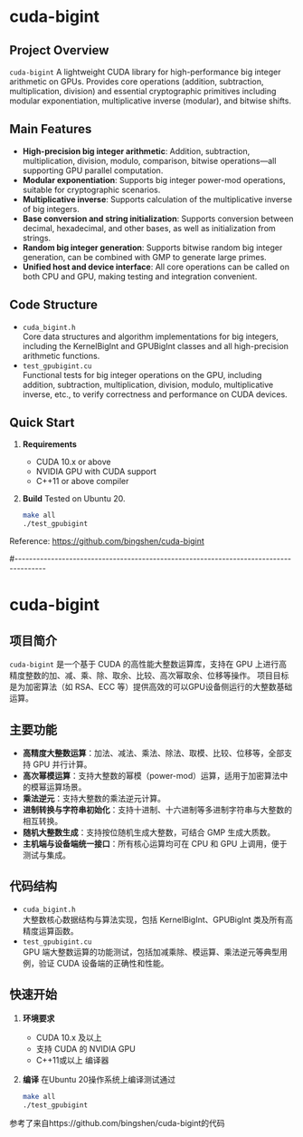 # cuda-bigint

## Project Overview

`cuda-bigint` A lightweight CUDA library for high-performance big integer arithmetic on GPUs.​​ 
Provides core operations (addition, subtraction, multiplication, division) and essential cryptographic 
primitives including modular exponentiation, multiplicative inverse (modular), and bitwise shifts.

## Main Features

- **High-precision big integer arithmetic**: Addition, subtraction, multiplication, division, modulo, comparison, bitwise operations—all supporting GPU parallel computation.
- **Modular exponentiation**: Supports big integer power-mod operations, suitable for cryptographic scenarios.
- **Multiplicative inverse**: Supports calculation of the multiplicative inverse of big integers.
- **Base conversion and string initialization**: Supports conversion between decimal, hexadecimal, and other bases, as well as initialization from strings.
- **Random big integer generation**: Supports bitwise random big integer generation, can be combined with GMP to generate large primes.
- **Unified host and device interface**: All core operations can be called on both CPU and GPU, making testing and integration convenient.

## Code Structure

- `cuda_bigint.h`  
  Core data structures and algorithm implementations for big integers, including the KernelBigInt and GPUBigInt classes and all high-precision arithmetic functions.
- `test_gpubigint.cu`  
  Functional tests for big integer operations on the GPU, including addition, subtraction, multiplication, division, modulo, multiplicative inverse, etc., to verify correctness and performance on CUDA devices.

## Quick Start

1. **Requirements**
   - CUDA 10.x or above
   - NVIDIA GPU with CUDA support
   - C++11 or above compiler

2. **Build**
   Tested on Ubuntu 20.
   ```bash
   make all
   ./test_gpubigint
   ```

Reference: https://github.com/bingshen/cuda-bigint

#--------------------------------------------------------------------------------------
# cuda-bigint

## 项目简介

`cuda-bigint` 是一个基于 CUDA 的高性能大整数运算库，支持在 GPU 上进行高精度整数的加、减、乘、除、取余、比较、高次幂取余、位移等操作。
项目目标是为加密算法（如 RSA、ECC 等）提供高效的可以GPU设备侧运行的大整数基础运算。

## 主要功能

- **高精度大整数运算**：加法、减法、乘法、除法、取模、比较、位移等，全部支持 GPU 并行计算。
- **高次幂模运算**：支持大整数的幂模（power-mod）运算，适用于加密算法中的模幂运算场景。
- **乘法逆元**：支持大整数的乘法逆元计算。
- **进制转换与字符串初始化**：支持十进制、十六进制等多进制字符串与大整数的相互转换。
- **随机大整数生成**：支持按位随机生成大整数，可结合 GMP 生成大质数。
- **主机端与设备端统一接口**：所有核心运算均可在 CPU 和 GPU 上调用，便于测试与集成。

## 代码结构

- `cuda_bigint.h`  
  大整数核心数据结构与算法实现，包括 KernelBigInt、GPUBigInt 类及所有高精度运算函数。
- `test_gpubigint.cu`  
  GPU 端大整数运算的功能测试，包括加减乘除、模运算、乘法逆元等典型用例，验证 CUDA 设备端的正确性和性能。


## 快速开始

1. **环境要求**
   - CUDA 10.x 及以上
   - 支持 CUDA 的 NVIDIA GPU
   - C++11或以上 编译器

2. **编译**
    在Ubuntu 20操作系统上编译测试通过
   ```bash
   make all
   ./test_gpubigint

参考了来自https://github.com/bingshen/cuda-bigint的代码
